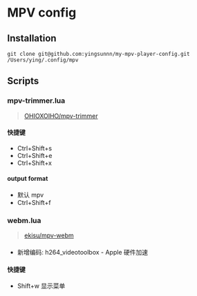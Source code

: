 # MPV config
## Installation
```
git clone git@github.com:yingsunnn/my-mpv-player-config.git /Users/ying/.config/mpv
```

## Scripts

### mpv-trimmer.lua
> [OHIOXOIHO/mpv-trimmer](https://github.com/OHIOXOIHO/mpv-trimmer)
#### 快捷键
- Ctrl+Shift+s
- Ctrl+Shift+e
- Ctrl+Shift+x

#### output format
- 默认 mpv
- Ctrl+Shift+f

### webm.lua
> [ekisu/mpv-webm](https://github.com/ekisu/mpv-webm?tab=readme-ov-file)
#### 
- 新增编码: h264_videotoolbox - Apple 硬件加速

#### 快捷键
- Shift+w 显示菜单


